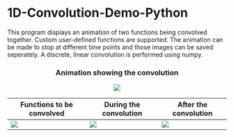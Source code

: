 # 1D-Convolution-Demo-Python

This program displays an animation of two functions being convolved together. Custom user-defined functions are supported. The animation can be made to stop at different time points and those images can be saved seperately. A discrete, linear convolution is performed using numpy.
<h3 align="center">
Animation showing the convolution
</h3>
<p align="center">
  <img src="https://github.com/Tristhal/1D-Convolution-Demo-Python/assets/10468841/d1725450-fd60-4b64-bdfa-b8aa3820785d">
</p>

 | Functions to be convolved | During the convolution | After the convolution |
| --- | --- | --- |
| <img src="https://github.com/Tristhal/1D-Convolution-Demo-Python/assets/10468841/4177dd9d-29f0-43b4-9299-da2b9425f153"> | <img src="https://github.com/Tristhal/1D-Convolution-Demo-Python/assets/10468841/5a45d040-6092-421f-aaa4-0a6667dade0c"> | <img src="https://github.com/Tristhal/1D-Convolution-Demo-Python/assets/10468841/a5deb135-8956-4f78-a966-101891cb1fcc"> |
